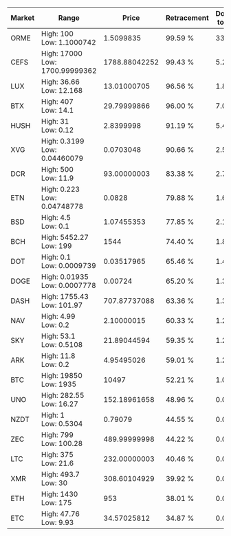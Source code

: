 | Market | Range | Price| Retracement | Doubles to 50% |
| --- | --- | --- | --- | --- |
| ORME | High: 100<br />Low: 1.1000742 | 1.5099835 | 99.59 % | 33.48 |
| CEFS | High: 17000<br />Low: 1700.99999362 | 1788.88042252 | 99.43 % | 5.23 |
| LUX | High: 36.66<br />Low: 12.168 | 13.01000705 | 96.56 % | 1.88 |
| BTX | High: 407<br />Low: 14.1 | 29.79999866 | 96.00 % | 7.07 |
| HUSH | High: 31<br />Low: 0.12 | 2.8399998 | 91.19 % | 5.48 |
| XVG | High: 0.3199<br />Low: 0.04460079 | 0.0703048 | 90.66 % | 2.59 |
| DCR | High: 500<br />Low: 11.9 | 93.00000003 | 83.38 % | 2.75 |
| ETN | High: 0.223<br />Low: 0.04748778 | 0.0828 | 79.88 % | 1.63 |
| BSD | High: 4.5<br />Low: 0.1 | 1.07455353 | 77.85 % | 2.14 |
| BCH | High: 5452.27<br />Low: 199 | 1544 | 74.40 % | 1.83 |
| DOT | High: 0.1<br />Low: 0.0009739 | 0.03517965 | 65.46 % | 1.44 |
| DOGE | High: 0.01935<br />Low: 0.0007778 | 0.00724 | 65.20 % | 1.39 |
| DASH | High: 1755.43<br />Low: 101.97 | 707.87737088 | 63.36 % | 1.31 |
| NAV | High: 4.99<br />Low: 0.2 | 2.10000015 | 60.33 % | 1.24 |
| SKY | High: 53.1<br />Low: 0.5108 | 21.89044594 | 59.35 % | 1.22 |
| ARK | High: 11.8<br />Low: 0.2 | 4.95495026 | 59.01 % | 1.21 |
| BTC | High: 19850<br />Low: 1935 | 10497 | 52.21 % | 1.04 |
| UNO | High: 282.55<br />Low: 16.27 | 152.18961658 | 48.96 % | 0.00 |
| NZDT | High: 1<br />Low: 0.5304 | 0.79079 | 44.55 % | 0.00 |
| ZEC | High: 799<br />Low: 100.28 | 489.99999998 | 44.22 % | 0.00 |
| LTC | High: 375<br />Low: 21.6 | 232.00000003 | 40.46 % | 0.00 |
| XMR | High: 493.7<br />Low: 30 | 308.60104929 | 39.92 % | 0.00 |
| ETH | High: 1430<br />Low: 175 | 953 | 38.01 % | 0.00 |
| ETC | High: 47.76<br />Low: 9.93 | 34.57025812 | 34.87 % | 0.00 |
